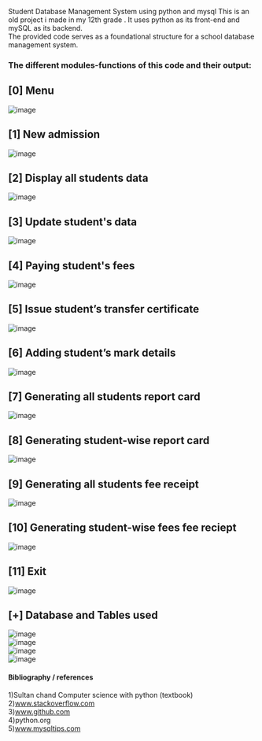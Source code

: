 Student Database Management System using python and mysql
This is an old project i made in my 12th grade . 
It uses python as its front-end and mySQL as its backend.<br>
The provided code serves as a foundational structure for a school database management system. <br>

### The different modules-functions of this code and their output: 

## [0] Menu
![image](https://github.com/Tarunlol/Student-Database-Management-System-/assets/117750351/558ad663-b27d-47eb-862a-e1b9ed61bb4f) <br>

## [1] New admission
![image](https://github.com/Tarunlol/Student-Database-Management-System-/assets/117750351/46c0760d-082f-4b22-b36f-7ce834bfad1a)<br>

## [2] Display all students data
![image](https://github.com/Tarunlol/Student-Database-Management-System-/assets/117750351/41f719ee-ea55-4c2c-a8d2-39c8617bd4ed)<br>

## [3] Update student's data
![image](https://github.com/Tarunlol/Student-Database-Management-System-/assets/117750351/f7d2358a-b622-4859-bf1a-53511905df59)<br>

## [4] Paying student's fees
![image](https://github.com/Tarunlol/Student-Database-Management-System-/assets/117750351/1914ec2f-87f1-4ed1-a03b-2dd4ed413694)<br>

## [5] Issue student’s transfer certificate
![image](https://github.com/Tarunlol/Student-Database-Management-System-/assets/117750351/7c5eb511-b5ee-4aa9-8e8c-b2801e1e1f05)<br>

## [6] Adding student’s mark details 
![image](https://github.com/Tarunlol/Student-Database-Management-System-/assets/117750351/c1c100fe-232c-4fe1-bcc0-bca0c223a892)<br>

## [7] Generating all students report card
![image](https://github.com/Tarunlol/Student-Database-Management-System-/assets/117750351/bf711436-ed41-4e49-9478-b6095f635a27)<br>

## [8] Generating student-wise report card
![image](https://github.com/Tarunlol/Student-Database-Management-System-/assets/117750351/6245a1c6-e850-4fcd-b56e-b9238890ae58)<br>

## [9] Generating all students fee receipt
![image](https://github.com/Tarunlol/Student-Database-Management-System-/assets/117750351/7804f4c1-1400-40c6-8673-619d95ade096)<br>

## [10] Generating student-wise fees fee reciept
![image](https://github.com/Tarunlol/Student-Database-Management-System-/assets/117750351/796aea0a-33e0-4520-a1ac-286552c0605f)<br>

## [11] Exit
![image](https://github.com/Tarunlol/Student-Database-Management-System-/assets/117750351/46bcc0a1-2d43-4c05-9a68-34e3cf405af0)<br>

## [+] Database and Tables used
![image](https://github.com/Tarunlol/Student-Database-Management-System-/assets/117750351/d7e1089b-35af-441d-a5be-92eb8d15a7ff)<br>
![image](https://github.com/Tarunlol/Student-Database-Management-System-/assets/117750351/0ffef89f-2393-4972-a8d4-4de84d9a4b99)<br>
![image](https://github.com/Tarunlol/Student-Database-Management-System-/assets/117750351/8c75311f-932c-4a49-9ce7-86cd144e96f5)<br>
![image](https://github.com/Tarunlol/Student-Database-Management-System-/assets/117750351/79ef7082-093c-4dfb-bf5a-7b0bd431dda4)<br>


#### Bibliography / references 
1)Sultan chand Computer science with python (textbook)<br>
2)www.stackoverflow.com<br>
3)www.github.com<br>
4)python.org<br>
5)www.mysqltips.com<br>



